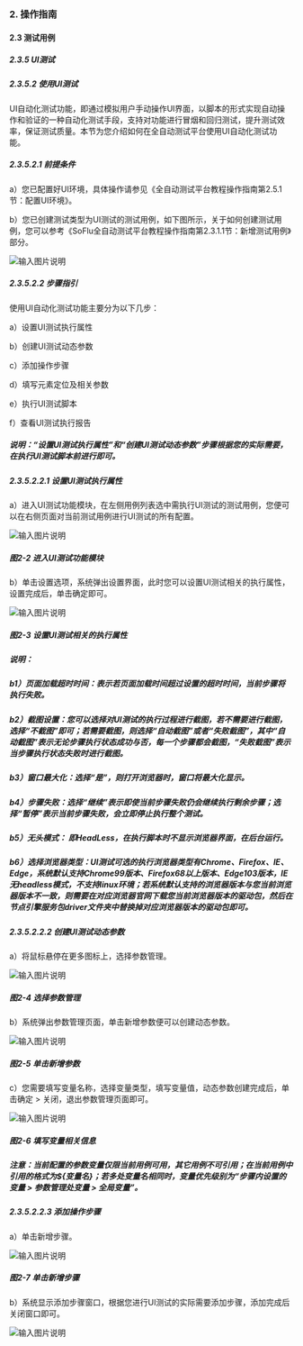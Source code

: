 ### 2. 操作指南

#### 2.3 测试用例

##### 2.3.5 UI测试

##### 2.3.5.2 使用UI测试

UI自动化测试功能，即通过模拟用户手动操作UI界面，以脚本的形式实现自动操作和验证的一种自动化测试手段，支持对功能进行冒烟和回归测试，提升测试效率，保证测试质量。本节为您介绍如何在全自动测试平台使用UI自动化测试功能。

##### 2.3.5.2.1 前提条件

a）您已配置好UI环境，具体操作请参见《全自动测试平台教程操作指南第2.5.1节：配置UI环境》。

b）您已创建测试类型为UI测试的测试用例，如下图所示，关于如何创建测试用例，您可以参考《SoFlu全自动测试平台教程操作指南第2.3.1.1节：新增测试用例》部分。

![输入图片说明](../../../images/SoFlu%E5%85%A8%E8%87%AA%E5%8A%A8%E6%B5%8B%E8%AF%95%E5%B9%B3%E5%8F%B0%E6%95%99%E7%A8%8B/2.%20%E6%93%8D%E4%BD%9C%E6%8C%87%E5%8D%97/5.%20UI%E6%B5%8B%E8%AF%95/2-1.png)

##### 2.3.5.2.2 步骤指引

使用UI自动化测试功能主要分为以下几步：

a）设置UI测试执行属性

b）创建UI测试动态参数

c）添加操作步骤

d）填写元素定位及相关参数

e）执行UI测试脚本

f）查看UI测试执行报告

##### 说明：“设置UI测试执行属性”和“创建UI测试动态参数”步骤根据您的实际需要，在执行UI测试脚本前进行即可。

##### 2.3.5.2.2.1 设置UI测试执行属性

a）进入UI测试功能模块，在左侧用例列表选中需执行UI测试的测试用例，您便可以在右侧页面对当前测试用例进行UI测试的所有配置。

![输入图片说明](../../../images/SoFlu%E5%85%A8%E8%87%AA%E5%8A%A8%E6%B5%8B%E8%AF%95%E5%B9%B3%E5%8F%B0%E6%95%99%E7%A8%8B/2.%20%E6%93%8D%E4%BD%9C%E6%8C%87%E5%8D%97/5.%20UI%E6%B5%8B%E8%AF%95/2-2.png)

##### 图2-2 进入UI测试功能模块

b）单击设置选项，系统弹出设置界面，此时您可以设置UI测试相关的执行属性，设置完成后，单击确定即可。

![输入图片说明](../../../images/SoFlu%E5%85%A8%E8%87%AA%E5%8A%A8%E6%B5%8B%E8%AF%95%E5%B9%B3%E5%8F%B0%E6%95%99%E7%A8%8B/2.%20%E6%93%8D%E4%BD%9C%E6%8C%87%E5%8D%97/5.%20UI%E6%B5%8B%E8%AF%95/2-3.png)

##### 图2-3 设置UI测试相关的执行属性

##### 说明：

##### b1）页面加载超时时间：表示若页面加载时间超过设置的超时时间，当前步骤将执行失败。

##### b2）截图设置：您可以选择对UI测试的执行过程进行截图，若不需要进行截图，选择“不截图”即可；若需要截图，则选择“自动截图”或者“失败截图”，其中“自动截图”表示无论步骤执行状态成功与否，每一个步骤都会截图，“失败截图”表示当步骤执行状态失败时进行截图。

##### b3）窗口最大化：选择“是”，则打开浏览器时，窗口将最大化显示。

##### b4）步骤失败：选择“继续”表示即使当前步骤失败仍会继续执行剩余步骤；选择“暂停”表示当前步骤失败，会立即停止执行整个测试。

##### b5）无头模式： 即HeadLess，在执行脚本时不显示浏览器界面，在后台运行。

##### b6）选择浏览器类型：UI测试可选的执行浏览器类型有Chrome、Firefox、IE、Edge，系统默认支持Chrome99版本、Firefox68以上版本、Edge103版本，IE无headless模式，不支持linux环境；若系统默认支持的浏览器版本与您当前浏览器版本不一致，则需要在对应浏览器官网下载您当前浏览器版本的驱动包，然后在节点引擎服务包driver文件夹中替换掉对应浏览器版本的驱动包即可。

##### 2.3.5.2.2.2 创建UI测试动态参数

a）将鼠标悬停在更多图标上，选择参数管理。

![输入图片说明](../../../images/SoFlu%E5%85%A8%E8%87%AA%E5%8A%A8%E6%B5%8B%E8%AF%95%E5%B9%B3%E5%8F%B0%E6%95%99%E7%A8%8B/2.%20%E6%93%8D%E4%BD%9C%E6%8C%87%E5%8D%97/5.%20UI%E6%B5%8B%E8%AF%95/2-4.png)

##### 图2-4 选择参数管理

b）系统弹出参数管理页面，单击新增参数便可以创建动态参数。

![输入图片说明](../../../images/SoFlu%E5%85%A8%E8%87%AA%E5%8A%A8%E6%B5%8B%E8%AF%95%E5%B9%B3%E5%8F%B0%E6%95%99%E7%A8%8B/2.%20%E6%93%8D%E4%BD%9C%E6%8C%87%E5%8D%97/5.%20UI%E6%B5%8B%E8%AF%95/2-5.png)

##### 图2-5 单击新增参数

c）您需要填写变量名称，选择变量类型，填写变量值，动态参数创建完成后，单击确定 > 关闭，退出参数管理页面即可。

![输入图片说明](../../../images/SoFlu%E5%85%A8%E8%87%AA%E5%8A%A8%E6%B5%8B%E8%AF%95%E5%B9%B3%E5%8F%B0%E6%95%99%E7%A8%8B/2.%20%E6%93%8D%E4%BD%9C%E6%8C%87%E5%8D%97/5.%20UI%E6%B5%8B%E8%AF%95/2-6.png)

##### 图2-6 填写变量相关信息

##### 注意：当前配置的参数变量仅限当前用例可用，其它用例不可引用；在当前用例中引用的格式为${变量名}；若多处变量名相同时，变量优先级别为“步骤内设置的变量 > 参数管理处变量 > 全局变量”。

##### 2.3.5.2.2.3 添加操作步骤

a）单击新增步骤。

![输入图片说明](../../../images/SoFlu%E5%85%A8%E8%87%AA%E5%8A%A8%E6%B5%8B%E8%AF%95%E5%B9%B3%E5%8F%B0%E6%95%99%E7%A8%8B/2.%20%E6%93%8D%E4%BD%9C%E6%8C%87%E5%8D%97/5.%20UI%E6%B5%8B%E8%AF%95/2-7.png)

##### 图2-7 单击新增步骤

b）系统显示添加步骤窗口，根据您进行UI测试的实际需要添加步骤，添加完成后关闭窗口即可。

![输入图片说明](../../../images/SoFlu%E5%85%A8%E8%87%AA%E5%8A%A8%E6%B5%8B%E8%AF%95%E5%B9%B3%E5%8F%B0%E6%95%99%E7%A8%8B/2.%20%E6%93%8D%E4%BD%9C%E6%8C%87%E5%8D%97/5.%20UI%E6%B5%8B%E8%AF%95/2-8.png)
